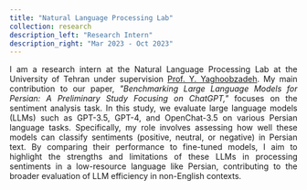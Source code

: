 ```yaml
---
title: "Natural Language Processing Lab"
collection: research
description_left: "Research Intern"
description_right: "Mar 2023 - Oct 2023"
---
```


<div style="text-align: justify;">
I am a research intern at the Natural Language Processing Lab at the University of Tehran under supervision <a href="https://scholar.google.com/citations?hl=en&user=TvGqaqAAAAAJ&view_op=list_works&sortby=pubdate">Prof. Y. Yaghoobzadeh</a>. My main contribution to our paper, <em>"Benchmarking Large Language Models for Persian: A Preliminary Study Focusing on ChatGPT,"</em> focuses on the sentiment analysis task. In this study, we evaluate large language models (LLMs) such as GPT-3.5, GPT-4, and OpenChat-3.5 on various Persian language tasks. Specifically, my role involves assessing how well these models can classify sentiments (positive, neutral, or negative) in Persian text. By comparing their performance to fine-tuned models, I aim to highlight the strengths and limitations of these LLMs in processing sentiments in a low-resource language like Persian, contributing to the broader evaluation of LLM efficiency in non-English contexts.
</div>

